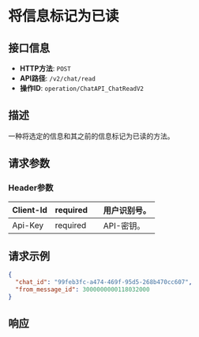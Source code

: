 # 将信息标记为已读

## 接口信息

- **HTTP方法**: `POST`
- **API路径**: `/v2/chat/read`
- **操作ID**: `operation/ChatAPI_ChatReadV2`

## 描述

一种将选定的信息和其之前的信息标记为已读的方法。

## 请求参数

### Header参数

| Client-Id | required |  | 用户识别号。 |
|---|---|---|---|
| Api-Key | required |  | API-密钥。 |

## 请求示例

```json
{
  "chat_id": "99feb3fc-a474-469f-95d5-268b470cc607",
  "from_message_id": 3000000000118032000
}
```

## 响应
